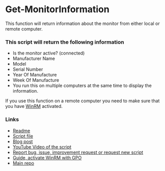 ﻿# Get-MonitorInformation
This function will return information about the monitor from either local or remote computer.   
### This script will return the following information
- Is the monitor active? (connected)
- Manufacturer Name
- Model
- Serial Number
- Year Of Manufacture
- Week Of Manufacture
- You run this on multiple computers at the same time to display the information.

If you use this function on a remote computer you need to make sure that you have [WinRM](https://stolpe.io/enable-winrm-with-gpo/) activated.

### Links
- [Readme](https://github.com/rstolpe/PowerShell-Scripts/blob/main/Windows/Get-MonitorInformation.md)  
- [Script file](https://github.com/rstolpe/PowerShell-Scripts/blob/main/Windows/Get-MonitorInformation.ps1)
- [Blog post](https://stolpe.io/information-about-connected-monitor/)
- [YouTube Video of the script](https://youtu.be/XMbKucfpr38)
- [Report bug, issue, improvement request or request new script](https://github.com/rstolpe/PowerShell-Scripts/issues/new/choose)
- [Guide, activate WinRM with GPO](https://stolpe.io/enable-winrm-with-gpo/)
- [Main repo](https://github.com/rstolpe/PowerShell-Scripts)